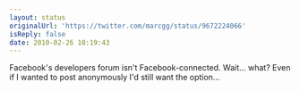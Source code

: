```yaml
---
layout: status
originalUrl: 'https://twitter.com/marcgg/status/9672224066'
isReply: false
date: 2010-02-26 10:19:43
---
```


Facebook's developers forum isn't Facebook-connected. Wait... what? Even if I wanted to post anonymously I'd still want the option...
